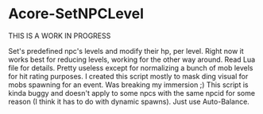 # Acore-SetNPCLevel

THIS IS A WORK IN PROGRESS

Set's predefined npc's levels and modify their hp, per level. Right now it works best for reducing levels, working for the other way around. Read Lua file for details.
Pretty useless except for normalizing a bunch of mob levels for hit rating purposes.
I created this script mostly to mask ding visual for mobs spawning for an event. Was breaking my immersion ;)
This script is kinda buggy and doesn't apply to some npcs with the same npcid for some reason (I think it has to do with dynamic spawns). Just use Auto-Balance.
